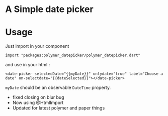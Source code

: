 #  A Simple date picker

# Usage

Just import in your component

    import "packages:polymer_datepicker/polymer_datepicker.dart"

and use in your html :

    <date-picker selectedDate="{{myDate}}" onlydate="true" label="Choose a date" on-selectdate="{{dateSelected}}"></date-picker>

``myDate`` should be an observable ``DateTime`` property. 


* fixed closing on blur bug
* Now using @HtmlImport
* Updated for latest polymer and paper things

